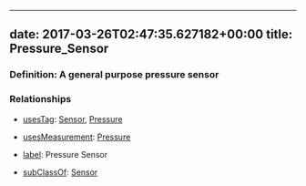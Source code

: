 
---
date: 2017-03-26T02:47:35.627182+00:00
title: Pressure_Sensor
---
### Definition: A general purpose pressure sensor

### Relationships

* [usesTag](https://brickschema.org/schema/1.0/BrickFrame#usesTag): [Sensor](https://brickschema.org/schema/1.0/BrickTag#Sensor), [Pressure](https://brickschema.org/schema/1.0/BrickTag#Pressure)

* [usesMeasurement](https://brickschema.org/schema/1.0/BrickFrame#usesMeasurement): [Pressure](https://brickschema.org/schema/1.0/Brick#Pressure)

* [label](http://www.w3.org/2000/01/rdf-schema#label): Pressure Sensor

* [subClassOf](http://www.w3.org/2000/01/rdf-schema#subClassOf): [Sensor](https://brickschema.org/schema/1.0/Brick#Sensor)
